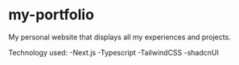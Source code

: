 # my-portfolio
My personal website that displays all my experiences and projects.

Technology used:
-Next.js
-Typescript
-TailwindCSS
-shadcnUI
